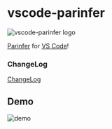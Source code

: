 # vscode-parinfer

![vscode-parinfer logo](https://github.com/shaunlebron/vscode-parinfer/raw/master/icon.png)

[Parinfer](http://shaunlebron.github.io/parinfer/) for [VS Code](https://code.visualstudio.com)!

### ChangeLog

[ChangeLog](https://github.com/shaunlebron/vscode-parinfer/releases)


## Demo

![demo](https://github.com/shaunlebron/vscode-parinfer/raw/master/parinfer.gif)
